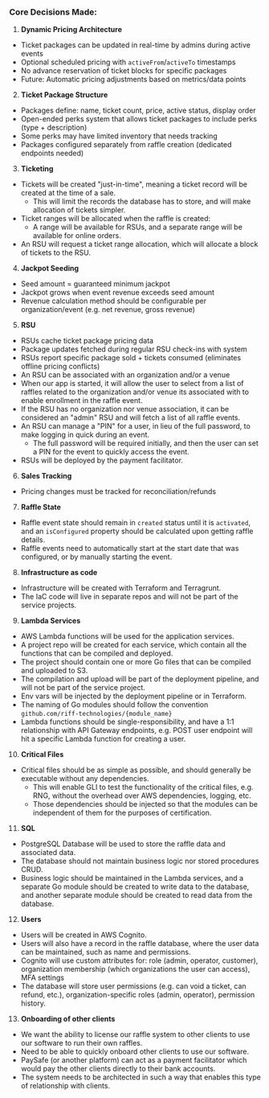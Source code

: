 ### Core Decisions Made:

1. **Dynamic Pricing Architecture**
- Ticket packages can be updated in real-time by admins during active events
- Optional scheduled pricing with `activeFrom`/`activeTo` timestamps
- No advance reservation of ticket blocks for specific packages
- Future: Automatic pricing adjustments based on metrics/data points
2. **Ticket Package Structure**
- Packages define: name, ticket count, price, active status, display order
- Open-ended perks system that allows ticket packages to include perks (type + description)
- Some perks may have limited inventory that needs tracking
- Packages configured separately from raffle creation (dedicated endpoints needed)
3. **Ticketing**
- Tickets will be created "just-in-time", meaning a ticket record will be created at the time of a sale.
  - This will limit the records the database has to store, and will make allocation of tickets simpler.
- Ticket ranges will be allocated when the raffle is created:
  - A range will be available for RSUs, and a separate range will be available for online orders.
- An RSU will request a ticket range allocation, which will allocate a block of tickets to the RSU.
4. **Jackpot Seeding**
- Seed amount = guaranteed minimum jackpot
- Jackpot grows when event revenue exceeds seed amount
- Revenue calculation method should be configurable per organization/event (e.g. net revenue, gross revenue)
5. **RSU**
- RSUs cache ticket package pricing data
- Package updates fetched during regular RSU check-ins with system
- RSUs report specific package sold + tickets consumed (eliminates offline pricing conflicts)
- An RSU can be associated with an organization and/or a venue
- When our app is started, it will allow the user to select from a list of raffles related to the organization and/or venue its associated with to enable enrollment in the raffle event.
- If the RSU has no organization nor venue association, it can be considered an "admin" RSU and will fetch a list of all raffle events.
- An RSU can manage a "PIN" for a user, in lieu of the full password, to make logging in quick during an event.
  - The full password will be required initially, and then the user can set a PIN for the event to quickly access the event.
- RSUs will be deployed by the payment facilitator.
6. **Sales Tracking**
- Pricing changes must be tracked for reconciliation/refunds
7. **Raffle State**
- Raffle event state should remain in `created` status until it is `activated`, and an `isConfigured` property should be calculated upon getting raffle details.
- Raffle events need to automatically start at the start date that was configured, or by manually starting the event.
8. **Infrastructure as code**
- Infrastructure will be created with Terraform and Terragrunt.
- The IaC code will live in separate repos and will not be part of the service projects.
9. **Lambda Services**
- AWS Lambda functions will be used for the application services.
- A project repo will be created for each service, which contain all the functions that can be compiled and deployed.
- The project should contain one or more Go files that can be compiled and uploaded to S3.
- The compilation and upload will be part of the deployment pipeline, and will not be part of the service project.
- Env vars will be injected by the deployment pipeline or in Terraform.
- The naming of Go modules should follow the convention `github.com/riff-technologies/{module_name}`
- Lambda functions should be single-responsibility, and have a 1:1 relationship with API Gateway endpoints, e.g. POST user endpoint will hit a specific Lambda function for creating a user.
10. **Critical Files**
- Critical files should be as simple as possible, and should generally be executable without any dependencies.
  - This will enable GLI to test the functionality of the critical files, e.g. RNG, without the overhead over AWS dependencies, logging, etc.
  - Those dependencies should be injected so that the modules can be independent of them for the purposes of certification.
11. **SQL**
- PostgreSQL Database will be used to store the raffle data and associated data.
- The database should not maintain business logic nor stored procedures CRUD.
- Business logic should be maintained in the Lambda services, and a separate Go module should be created to write data to the database, and another separate module should be created to read data from the database.
12. **Users**
- Users will be created in AWS Cognito.
- Users will also have a record in the raffle database, where the user data can be maintained, such as name and permissions.
- Cognito will use custom attributes for: role (admin, operator, customer), organization membership (which organizations the user can access), MFA settings
- The database will store user permissions (e.g. can void a ticket, can refund, etc.), organization-specific roles (admin, operator), permission history.
13. **Onboarding of other clients**
- We want the ability to license our raffle system to other clients to use our software to run their own raffles.
- Need to be able to quickly onboard other clients to use our software.
- PaySafe (or another platform) can act as a payment facilitator which would pay the other clients directly to their bank accounts.
- The system needs to be architected in such a way that enables this type of relationship with clients.
